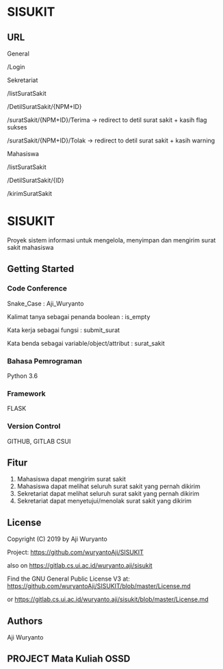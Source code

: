# SISUKIT

## URL  
General

/Login

Sekretariat

/listSuratSakit

/DetilSuratSakit/{NPM+ID}

/suratSakit/{NPM+ID}/Terima -> redirect to detil surat sakit + kasih flag sukses

/suratSakit/{NPM+ID}/Tolak -> redirect to detil surat sakit + kasih warning

Mahasiswa

/listSuratSakit

/DetilSuratSakit/{ID}

/kirimSuratSakit

# SISUKIT

Proyek sistem informasi untuk mengelola, menyimpan dan mengirim surat sakit mahasiswa

## Getting Started

### Code Conference

Snake_Case : Aji_Wuryanto

Kalimat tanya sebagai penanda boolean : is_empty

Kata kerja sebagai fungsi : submit_surat

Kata benda sebagai variable/object/attribut : surat_sakit

### Bahasa Pemrograman

Python 3.6

### Framework

FLASK

### Version Control

GITHUB, GITLAB CSUI

## Fitur

1. Mahasiswa dapat mengirim surat sakit
2. Mahasiswa dapat melihat seluruh surat sakit yang pernah dikirim
3. Sekretariat dapat melihat seluruh surat sakit yang pernah dikirim
4. Sekretariat dapat menyetujui/menolak surat sakit yang dikirim

## License
Copyright (C) 2019
by Aji Wuryanto

Project:
https://github.com/wuryantoAji/SISUKIT

also on
https://gitlab.cs.ui.ac.id/wuryanto.aji/sisukit

Find the GNU General Public License V3 at:
https://github.com/wuryantoAji/SISUKIT/blob/master/License.md

or
https://gitlab.cs.ui.ac.id/wuryanto.aji/sisukit/blob/master/License.md

## Authors

Aji Wuryanto

## PROJECT Mata Kuliah OSSD
